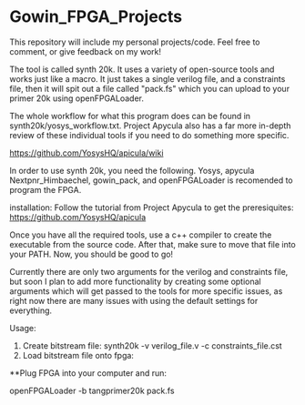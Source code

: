 # Gowin_FPGA_Projects

This repository will include my personal projects/code. Feel free to comment, or give feedback on my work! 

The tool is called synth 20k. It uses a variety of open-source tools and works just like a macro. It just takes a single verilog file, and a constraints file, then it will spit out a file called "pack.fs" which you can upload to your primer 20k using openFPGALoader. 

The whole workflow for what this program does can be found in synth20k/yosys_workflow.txt. Project Apycula also has a far more in-depth review of these individual tools if you need to do something more specific.

https://github.com/YosysHQ/apicula/wiki

In order to use synth 20k, you need the following. Yosys, apycula Nextpnr_Himbaechel, gowin_pack, and openFPGALoader is recomended to program the FPGA. 

installation:
Follow the tutorial from Project Apycula to get the preresiquites:
https://github.com/YosysHQ/apicula

Once you have all the required tools, use a c++ compiler to create the executable from the source code. After that, make sure to move that file into your PATH. Now, you should be good to go!

Currently there are only two arguments for the verilog and constraints file, but soon I plan to add more functionality by creating some optional arguments which will get passed to the tools for more specific issues, as right now there are many issues with using the default settings for everything.


Usage:
1. Create bitstream file: synth20k -v verilog_file.v -c constraints_file.cst
2. Load bitstream file onto fpga: 

**Plug FPGA into your computer and run:

openFPGALoader -b tangprimer20k pack.fs

